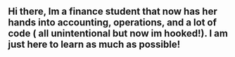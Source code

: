 ## Hi there, Im a finance student that now has her hands into accounting, operations, and a lot of code ( all unintentional but now im hooked!). I am just here to learn as much as possible!

<!--
**PajeanuuhBruuh/PajeanuuhBruuh** is a ✨ _special_ ✨ repository because its `README.md` (this file) appears on your GitHub profile.

Here are some ideas to get you started:

- 🔭 I’m currently working on ...
- 🌱 I’m currently learning ...
- 👯 I’m looking to collaborate on ...
- 🤔 I’m looking for help with ...
- 💬 Ask me about ...
- 📫 How to reach me: ...
- 😄 Pronouns: ...
- ⚡ Fun fact: ...
-->
